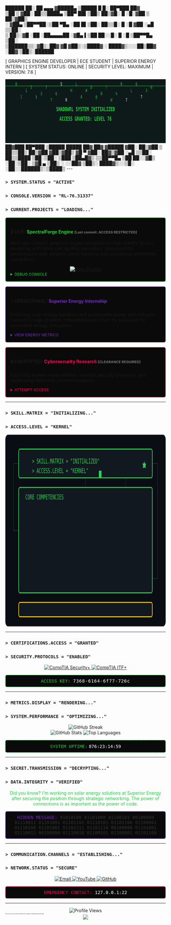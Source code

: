   ██████  ██░ ██  ▄▄▄      ▓█████▄  ▒█████   █     █░ ██▀███   ██▓   
▒██    ▒ ▓██░ ██▒▒████▄    ▒██▀ ██▌▒██▒  ██▒▓█░ █ ░█░▓██ ▒ ██▒▓██▒   
░ ▓██▄   ▒██▀▀██░▒██  ▀█▄  ░██   █▌▒██░  ██▒▒█░ █ ░█ ▓██ ░▄█ ▒▒██░     
  ▒   ██▒░▓█ ░██ ░██▄▄▄▄██ ░▓█▄   ▌▒██   ██░░█░ █ ░█ ▒██▀▀█▄  ▒██░     
▒██████▒▒░▓█▒░██▓ ▓█   ▓██▒░▒████▓ ░ ████▓▒░░░██▒██▓ ░██▓ ▒██▒░██████
                                                                                      
[ GRAPHICS ENGINE DEVELOPER | ECE STUDENT | SUPERIOR ENERGY INTERN ]
[ SYSTEM STATUS: ONLINE | SECURITY LEVEL: MAXIMUM | VERSION: 7.6 ]
<!-- Try selecting all this text to find a hidden message :) -->
<!-- Hidden message in ASCII art when text is selected: "HELLO WORLD" -->
<a href="https://raw.githubusercontent.com/ShadowRL76/ShadowRL76/refs/heads/main/profile.svg">
  <img src="https://raw.githubusercontent.com/ShadowRL76/ShadowRL76/refs/heads/main/profile.svg" alt="Skills Matrix" width="900" height="200">
</a>
██▓███   ██▀███   ▒█████    █████   ██▓ ██▓    ▓█████ 
▓██░  ██▒▓██ ▒ ██▒▒██▒  ██▒▓██    ▓██▒▓██▒    ▓█   ▀ 
▓██░ ██▓▒▓██ ░▄█ ▒▒██░  ██▒▒████  ▒██░▒██░    ▒███   
▒██▄█▓▒ ▒▒██▀▀█▄  ▒██   ██░░▓█▒   ░██░▒██░    ▒▓█  ▄ 
▒██▒ ░  ░░██▓ ▒██▒░ ████▓▒░░▒█░   ░██░░██████▒░▒████▒
<!-- ROT13 encoded message: "Pbatenghyngvbaf! Lbh'ir sbhaq na rnfgre rtt. Fraq zr na rznvy jvgu gur fhowrpg 'V sbhaq gur pbqr' sbe n fhecevfr." -->
---

### `> SYSTEM.STATUS = "ACTIVE"`
### `> CONSOLE.VERSION = "RL-76.31337"`
### `> CURRENT.PROJECTS = "LOADING..."`

<div style="background-color: #0a0a0a; border: 1px solid #1fce40; border-radius: 5px; padding: 15px; margin-bottom: 15px;">
  <h4>🔴 LIVE: <span style="color: #1fce40;">SpectralForge Engine</span> <span style="font-size: 11px; color: #777">[Last commit: ACCESS RESTRICTED]</span></h4>
  <p>Next-gen OpenGL graphics engine designed for high-fidelity terrain rendering with advanced lighting simulation. Optimized for performance with dynamic mesh handling and procedural generation capabilities.</p>
  <div align="center">
    <a href="https://github.com/ShadowRL76/SpectralForge">
      <img src="https://img.shields.io/badge/VIEW_PROJECT-1fce40?style=for-the-badge&logo=github&logoColor=black" alt="View Project" />
    </a>
  </div>
  <details>
    <summary style="cursor: pointer; color: #1fce40; font-size: 12px;">DEBUG CONSOLE</summary>
    <pre style="background-color: #000; color: #1fce40; padding: 10px; border-radius: 5px; font-size: 12px;">
$ ./SpectralForge --debug
> Initializing render pipeline...
> Loading shader modules...
> Configuring vertex arrays...
> Optimizing memory allocation...
> WARNING: Memory leak detected in terrain_gen.cpp (line 347)
> ERROR: Access violation at 0x7FF8A3C41E76
> ...
> ...
> Simulation terminated unexpectedly.
$ _
    </pre>
  </details>
</div>

<div style="background-color: #0a0a0a; border: 1px solid #7928ca; border-radius: 5px; padding: 15px; margin-bottom: 15px;">
  <h4>⚡ OPERATIONAL: <span style="color: #7928ca;">Superior Energy Internship</span></h4>
  <p>Exploring solar energy solutions and sustainable power technologies. Gained through strategic networking and driven by a passion for renewable energy innovation.</p>
  
  <details>
    <summary style="cursor: pointer; color: #7928ca; font-size: 12px;">VIEW ENERGY METRICS</summary>
    <div style="background-color: #000; padding: 10px; border-radius: 5px; font-size: 12px;">
      <div style="display: flex; justify-content: space-between; margin-bottom: 5px;">
        <span style="color: #7928ca;">SOLAR EFFICIENCY:</span>
        <span style="color: #fff;">■■■■■■■■□□ 78%</span>
      </div>
      <div style="display: flex; justify-content: space-between; margin-bottom: 5px;">
        <span style="color: #7928ca;">CARBON OFFSET:</span>
        <span style="color: #fff;">■■■■■■■□□□ 72%</span>
      </div>
      <div style="display: flex; justify-content: space-between;">
        <span style="color: #7928ca;">SYSTEM UPTIME:</span>
        <span style="color: #fff;">■■■■■■■■■□ 94%</span>
      </div>
    </div>
  </details>
</div>

<div style="background-color: #0a0a0a; border: 1px solid #ff0055; border-radius: 5px; padding: 15px;">
  <h4>🔒 ENCRYPTED: <span style="color: #ff0055;">Cybersecurity Research</span> <span style="font-size: 11px; color: #777">[CLEARANCE REQUIRED]</span></h4>
  <p>Exploring system vulnerabilities, network security protocols, and developing defensive countermeasures.</p>
  <details>
    <summary style="cursor: pointer; color: #ff0055; font-size: 12px;">ATTEMPT ACCESS</summary>
    <div style="background-color: #000; color: #ff0055; padding: 10px; border-radius: 5px; font-size: 12px; font-family: monospace;">
      $ sudo access --restricted-files<br>
      [sudo] password: ********<br>
      ACCESS DENIED: Unauthorized attempt logged.<br>
      IP: [REDACTED] has been flagged.<br>
      <span style="color: #fff;">Disconnecting in 3...2...1...</span>
    </div>
  </details>
</div>

---
### `> SKILL.MATRIX = "INITIALIZING..."`
### `> ACCESS.LEVEL = "KERNEL"`

<div align="center">
  <a href="https://raw.githubusercontent.com/ShadowRL76/ShadowRL76/refs/heads/main/skills-animation.svg">
    <img src="https://raw.githubusercontent.com/ShadowRL76/ShadowRL76/refs/heads/main/skills-animation.svg" alt="Skills Matrix" width="900" height="600">
  </a>
</div>

<!-- Type "xyzzy" in your browser console for a surprise -->
---

### `> CERTIFICATIONS.ACCESS = "GRANTED"`
### `> SECURITY.PROTOCOLS = "ENABLED"`

<div align="center">
  <a href="https://www.comptia.org/certifications/security">
    <img src="https://img.shields.io/badge/CompTIA-Security%2B-brightgreen?style=for-the-badge&logo=comptia" alt="CompTIA Security+" />
  </a>
  <a href="https://www.comptia.org/certifications/it-fundamentals">
    <img src="https://img.shields.io/badge/CompTIA-ITF%2B-blue?style=for-the-badge&logo=comptia" alt="CompTIA ITF+" />
  </a>
</div>

<div style="background-color: #0a0a0a; border: 1px solid #1fce40; border-radius: 5px; padding: 10px; margin-top: 15px; text-align: center; font-family: monospace;">
  <span style="color: #1fce40;">ACCESS KEY:</span> <span id="access-key" style="color: #fff; letter-spacing: 1px;">7368-6164-6f77-726c</span>
</div>

---

### `> METRICS.DISPLAY = "RENDERING..."`
### `> SYSTEM.PERFORMANCE = "OPTIMIZING..."`

<div align="center">
  <img src="https://github-readme-streak-stats.herokuapp.com/?user=ShadowRL76&theme=chartreuse-dark&hide_border=true" alt="GitHub Streak" />
</div>

<div align="center">
  <img src="https://github-readme-stats.vercel.app/api?username=ShadowRL76&show_icons=true&theme=chartreuse-dark&hide_border=true&bg_color=0D1117" alt="GitHub Stats" width="49%" />
  <img src="https://github-readme-stats.vercel.app/api/top-langs/?username=ShadowRL76&layout=compact&theme=chartreuse-dark&hide_border=true&bg_color=0D1117" alt="Top Languages" width="49%" />
</div>

<div style="background-color: #0a0a0a; border: 1px dashed #1fce40; border-radius: 5px; padding: 10px; margin-top: 15px; text-align: center;">
  <span style="color: #1fce40; font-family: monospace;">SYSTEM UPTIME:</span> 
  <span id="uptime-counter" style="color: #fff; font-family: monospace;">
    <!-- JavaScript would power this counter in a real implementation -->
    876:23:14:59
  </span>
</div>

---

### `> SECRET.TRANSMISSION = "DECRYPTING..."`
### `> DATA.INTEGRITY = "VERIFIED"`

<div align="center">
  <p style="color: #1fce40;">Did you know? I'm working on solar energy solutions at Superior Energy after securing the position through strategic networking. The power of connections is as important as the power of code.</p>
</div>

<div style="background-color: #0a0a0a; border: 1px solid #7928ca; border-radius: 5px; padding: 10px; margin-top: 15px; text-align: center; font-family: monospace; position: relative; overflow: hidden;">
  <span style="color: #7928ca;">HIDDEN MESSAGE:</span> 
  <span style="color: #333; user-select: none;">01010100 01101000 01100101 00100000 01110011 01101001 01101101 01110101 01101100 01100001 01110100 01101001 01101111 01101110 00100000 01101001 01110011 00100000 01110010 01100101 01100001 01101100</span>
  <!-- This would be visible when highlighted by the user: "The simulation is real" -->
</div>

---

### `> COMMUNICATION.CHANNELS = "ESTABLISHING..."`
### `> NETWORK.STATUS = "SECURE"`

<div align="center">
  <a href="mailto:rylankass@gmail.com">
    <img src="https://img.shields.io/badge/EMAIL-1fce40?style=for-the-badge&logo=gmail&logoColor=black" alt="Email" />
  </a>
  <a href="https://www.youtube.com/channel/UCetCzxQEy0gsbkWNrjp3VRA">
    <img src="https://img.shields.io/badge/YOUTUBE-FF0000?style=for-the-badge&logo=youtube&logoColor=white" alt="YouTube" />
  </a>
  <a href="https://github.com/ShadowRL76">
    <img src="https://img.shields.io/badge/GITHUB-181717?style=for-the-badge&logo=github&logoColor=white" alt="GitHub" />
  </a>
</div>

<div style="background-color: #0a0a0a; border: 1px solid #ff0055; border-radius: 5px; padding: 10px; margin-top: 15px; text-align: center; font-family: monospace;">
  <span style="color: #ff0055;">EMERGENCY CONTACT:</span> 
  <span style="color: #fff;" title="This isn't a real number, just part of the theme">127.0.0.1:22</span>
</div>

---

<div align="center">
  <img src="https://komarev.com/ghpvc/?username=ShadowRL76&color=1fce40&style=for-the-badge" alt="Profile Views" />
</div>

<!-- Konami code easter egg: Up, Up, Down, Down, Left, Right, Left, Right, B, A -->

<div style="font-size: 3px; color: #0D1117; user-select: none;">
  If you can see this, you have excellent vision. Congrats on finding another easter egg!
</div>

<div align="center">
  <img src="https://capsule-render.vercel.app/api?type=waving&color=1fce40&height=120&section=footer&text=END%20OF%20TRANSMISSION&fontSize=24&fontColor=FFFFFF&animation=fadeIn&fontAlignY=70" />
</div>

<!-- Looking at page source? You found the final easter egg! -->
